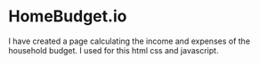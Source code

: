 # HomeBudget.io
I have created a page calculating the income and expenses of the household budget.
I used for this html css and javascript.

